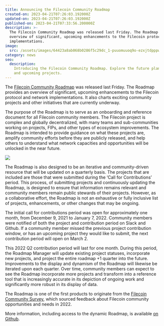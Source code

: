```yaml
---
title: Announcing the Filecoin Community Roadmap
created-on: 2023-04-21T07:26:03.192000Z
updated-on: 2023-04-21T07:26:03.192000Z
published-on: 2023-04-21T07:33:56.200000Z
description: >-
  The Filecoin Community Roadmap was released last Friday. The Roadmap provides an
  overview of significant, upcoming enhancements to the Filecoin protocol and network
  implementations.
image:
  src: /assets/images/64423a8ab068b0286f5c29dc_1-puuomuuoq9o-ezxjtdpppw.png
category: news
seo:
  description:
    Introducing the Filecoin Community Roadmap. Explore the future plans
    and upcoming projects.
---
```


The [Filecoin Community Roadmap](https://github.com/filecoin-project/community/discussions/456) was released last Friday. The Roadmap provides an overview of significant, upcoming enhancements to the Filecoin protocol and network implementations. It also charts exciting community projects and other initiatives that are currently underway.

The purpose of the Roadmap is to serve as an onboarding and reference document for all Filecoin community members. The Filecoin project is complex and globally decentralized, with many teams and sub-communities working on projects, FIPs, and other types of ecosystem improvements. The Roadmap is intended to provide guidance on what these projects are, amplify community efforts before they are publicly released, and help others to understand what network capacities and opportunities will be unlocked in the near future.

![](/assets/images/643e68a486bdcb72d51453b4_1-oa_nuuamuisywka7avbbga.jpeg)

The Roadmap is also designed to be an iterative and community-driven resource that will be updated on a quarterly basis. The projects that are included are those that were submitted during the ‘Call for Contributions’ period. This process, of submitting projects and continuously updating the Roadmap, is designed to ensure that information remains relevant and community members remain public stewards of their projects. However, as a collaborative effort, the Roadmap is not an exhaustive or fully inclusive list of projects, enhancements, or other changes that may be ongoing.

The initial call for contributions period was open for approximately one month, from December 9, 2021 to January 7, 2022. Community members were notified of both the project and contribution period on Slack and Github. If a community member missed the previous project contribution window, or has an upcoming project they would like to submit, the next contribution period will open on March 2.

This 2022 Q2 contribution period will last for one month. During this period, the Roadmap Manager will update existing project statuses, incorporate new projects, and project the entire roadmap +1 quarter into the future. Improvements to the display and dynamism of the Roadmap will likewise be iterated upon each quarter. Over time, community members can expect to see the Roadmap incorporate more projects and transform into a reference tool that is increasingly accurate in its depiction of ongoing work and significantly more robust in its display of data.

The Roadmap is one of the first products to originate from the [Filecoin Community Survey](https://filecoinfoundation.medium.com/surveying-the-filecoin-community-priorities-and-opportunities-for-2022-25dad67158a0), which sourced feedback about Filecoin community opportunities and needs in 2022.

More information, including access to the dynamic Roadmap, is available [on Github](https://github.com/filecoin-project/community/discussions/456).
